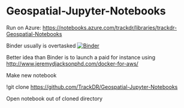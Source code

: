 # Geospatial-Jupyter-Notebooks

Run on Azure: https://notebooks.azure.com/trackdr/libraries/trackdr-Geospatial-Notebooks

Binder usually is overtasked
[![Binder](http://mybinder.org/badge.svg)](http://mybinder.org:/repo/trackdr/moddedipythonnotebooks)

Better idea than Binder is to launch a paid for instance using
http://www.jeremydjacksonphd.com/docker-for-aws/

Make new notebook

!git clone https://github.com/TrackDR/Geospatial-Jupyter-Notebooks

Open notebook out of cloned directory


